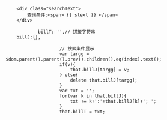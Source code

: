 
		<div class="searchText">
			查询条件:<span> {{ stext }} </span>
		</div>

				billT: '',// 拼接字符串
        billJ:{},

						// 搜索条件显示
						var targg = $dom.parent().parent().prev().children().eq(index).text();
						if(v){
							that.billJ[targg] = v;
						} else{
							delete that.billJ[targg];
						}
						var txt = '';
						for(var k in that.billJ){
							txt += k+':'+that.billJ[k]+'; ';
						}
						that.billT = txt;